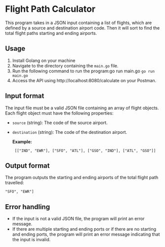 # Flight Path Calculator

This program takes in a JSON input containing a list of flights, which are defined by
a source and destination airport code. Then it will sort to find the total flight paths starting and ending airports.

## Usage

1. Install Golang on your machine
2. Navigate to the directory containing the `main.go` file.
3. Run the following command to run the program:go run main.go
   `go run main.go`
4. Access the API using http://localhost:8080/calculate on your Postman.

## Input format

The input file must be a valid JSON file containing an array of flight objects. Each flight object must have the following properties:

* `source` (string): The code of the source airport.
* `destination` (string): The code of the destination airport.

  **Example:**

  ```
   [["IND", "EWR"], ["SFO", "ATL"], ["GSO", "IND"], ["ATL", "GSO"]] 
  ```

## Output format

The program outputs the starting and ending airports of the total flight path travelled:

```
"SFO", "EWR"]
```

## Error handling

* If the input is not a valid JSON file, the program will print an error message.
* If there are multiple starting and ending ports or if there are no starting and ending ports, the program will print an error message indicating that the input is invalid.
